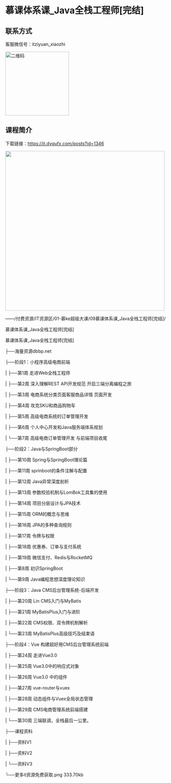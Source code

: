 # 慕课体系课_Java全栈工程师[完结]

## 联系方式

客服微信号：itziyuan_xiaozhi

<img src="https://ziyuanyun.oss-cn-guangzhou.aliyuncs.com/common/20240614073449/666b82192834a.jpg" width="200" height="200" alt="二维码">

## 课程简介

下载链接：https://it.dyqufx.com/posts?id=1346

<img src="https://ziyuanyun.oss-cn-guangzhou.aliyuncs.com/yun/20240515153710/66446626b1910.jpg" width="500" alt="">

  ——/付费资源/IT资源区/01-慕ke超级大课/09慕课体系课_Java全栈工程师[完结]/

 慕课体系课_Java全栈工程师[完结]



慕课体系课_Java全栈工程师[完结]





 ├──海量资源dbbp.net

 ├──阶段1：小程序高级电商前端

 | ├──第1周 走进Web全栈工程师

 | ├──第2周 深入理解REST API开发规范 开启三端分离编程之旅

 | ├──第3周 电商系统分类页面客服商品详情 页面开发

 | ├──第4周 攻克SKU和商品购物车

 | ├──第5周 高级电商系统的订单管理开发

 | ├──第6周 个人中心开发和Java服务端体系规划

 | └──第7周 高级电商订单管理开发 与前端项目收尾

 ├──阶段2：Java与SpringBoot部分

 | ├──第10周 Spring与SpringBoot理论篇

 | ├──第11周 sprinboot的条件注解与配置

 | ├──第12周 Java异常深度剖析

 | ├──第13周 参数校验机制与LomBok工具集的使用

 | ├──第14周 项目分层设计与JPA技术

 | ├──第15周 ORM的概念与思维

 | ├──第16周 JPA的多种查询规则

 | ├──第17周 令牌与权限

 | ├──第18周 优惠券、订单与支付系统

 | ├──第19周 微信支付、Redis与RocketMQ

 | ├──第8周 初识SpringBoot

 | └──第9周 Java编程思想深度理论知识

 ├──阶段3：Java CMS后台管理系统-后端开发

 | ├──第20周 Lin CMS入门与MyBatis

 | ├──第21周 MyBatisPlus入门与进阶

 | ├──第22周 CMS权限、双令牌机制解析

 | └──第23周 MyBatisPlus高级技巧及结束语

 ├──阶段4：Vue 构建超好用CMS后台管理系统前端

 | ├──第24周 走进Vue3.0

 | ├──第25周 Vue3.0中的响应式对象

 | ├──第26周 Vue3.0 中的组件

 | ├──第27周 vue-router与vuex

 | ├──第28周 动态组件与Vuex全局状态管理

 | ├──第29周 CMS电商管理系统前端搭建

 | └──第30周 三端联调，全栈最后一公里。

 ├──课程资料

 | ├──资料V1

 | ├──资料V2

 | └──资料V3

 └──更多it资源免费获取.png 333.70kb

  
